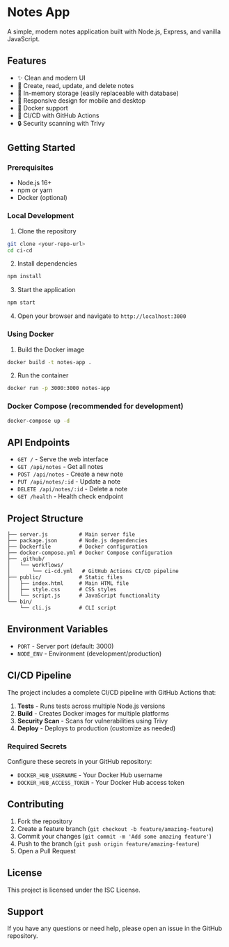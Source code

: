 # Notes App

A simple, modern notes application built with Node.js, Express, and vanilla JavaScript.

## Features

- ✨ Clean and modern UI
- 📝 Create, read, update, and delete notes
- 💾 In-memory storage (easily replaceable with database)
- 📱 Responsive design for mobile and desktop
- 🐳 Docker support
- 🚀 CI/CD with GitHub Actions
- 🔒 Security scanning with Trivy

## Getting Started

### Prerequisites

- Node.js 16+
- npm or yarn
- Docker (optional)

### Local Development

1. Clone the repository

```bash
git clone <your-repo-url>
cd ci-cd
```

2. Install dependencies

```bash
npm install
```

3. Start the application

```bash
npm start
```

4. Open your browser and navigate to `http://localhost:3000`

### Using Docker

1. Build the Docker image

```bash
docker build -t notes-app .
```

2. Run the container

```bash
docker run -p 3000:3000 notes-app
```

### Docker Compose (recommended for development)

```bash
docker-compose up -d
```

## API Endpoints

- `GET /` - Serve the web interface
- `GET /api/notes` - Get all notes
- `POST /api/notes` - Create a new note
- `PUT /api/notes/:id` - Update a note
- `DELETE /api/notes/:id` - Delete a note
- `GET /health` - Health check endpoint

## Project Structure

```
├── server.js          # Main server file
├── package.json       # Node.js dependencies
├── Dockerfile         # Docker configuration
├── docker-compose.yml # Docker Compose configuration
├── .github/
│   └── workflows/
│       └── ci-cd.yml   # GitHub Actions CI/CD pipeline
├── public/            # Static files
│   ├── index.html     # Main HTML file
│   ├── style.css      # CSS styles
│   └── script.js      # JavaScript functionality
└── bin/
    └── cli.js         # CLI script
```

## Environment Variables

- `PORT` - Server port (default: 3000)
- `NODE_ENV` - Environment (development/production)

## CI/CD Pipeline

The project includes a complete CI/CD pipeline with GitHub Actions that:

1. **Tests** - Runs tests across multiple Node.js versions
2. **Build** - Creates Docker images for multiple platforms
3. **Security Scan** - Scans for vulnerabilities using Trivy
4. **Deploy** - Deploys to production (customize as needed)

### Required Secrets

Configure these secrets in your GitHub repository:

- `DOCKER_HUB_USERNAME` - Your Docker Hub username
- `DOCKER_HUB_ACCESS_TOKEN` - Your Docker Hub access token

## Contributing

1. Fork the repository
2. Create a feature branch (`git checkout -b feature/amazing-feature`)
3. Commit your changes (`git commit -m 'Add some amazing feature'`)
4. Push to the branch (`git push origin feature/amazing-feature`)
5. Open a Pull Request

## License

This project is licensed under the ISC License.

## Support

If you have any questions or need help, please open an issue in the GitHub repository.
#
